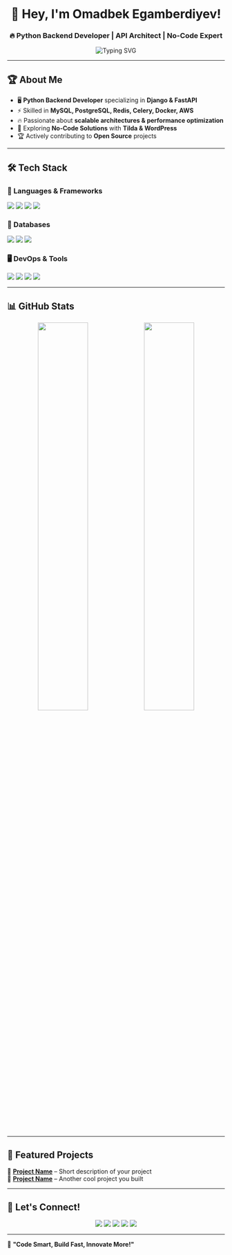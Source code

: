 <!-- 🚀 Hey, I'm Omadbek Egamberdiyev! -->
<h1 align="center">🚀 Hey, I'm Omadbek Egamberdiyev!</h1>
<h3 align="center">🔥 Python Backend Developer | API Architect | No-Code Expert</h3>

<p align="center">
  <img src="https://readme-typing-svg.herokuapp.com?font=Fira+Code&duration=2500&color=F7A008&center=true&vCenter=true&width=600&height=50&lines=Backend+Developer;Django+%7C+FastAPI+%7C+MySQL+%7C+Redis;Building+Scalable+and+Secure+Web+Apps" alt="Typing SVG" />
</p>

---

## 🏆 About Me  

- 🖥️ **Python Backend Developer** specializing in **Django & FastAPI**  
- ⚡ Skilled in **MySQL, PostgreSQL, Redis, Celery, Docker, AWS**  
- 🔥 Passionate about **scalable architectures & performance optimization**  
- 🚀 Exploring **No-Code Solutions** with **Tilda & WordPress**  
- 🏆 Actively contributing to **Open Source** projects  

---

## 🛠️ Tech Stack  

### 🚀 Languages & Frameworks  
<p>
  <img src="https://img.shields.io/badge/Python-3776AB?style=for-the-badge&logo=python&logoColor=white" />
  <img src="https://img.shields.io/badge/Django-092E20?style=for-the-badge&logo=django&logoColor=white" />
  <img src="https://img.shields.io/badge/FastAPI-009688?style=for-the-badge&logo=fastapi&logoColor=white" />
  <img src="https://img.shields.io/badge/JavaScript-F7DF1E?style=for-the-badge&logo=javascript&logoColor=black" />
</p>

### 💾 Databases  
<p>
  <img src="https://img.shields.io/badge/PostgreSQL-336791?style=for-the-badge&logo=postgresql&logoColor=white" />
  <img src="https://img.shields.io/badge/MySQL-4479A1?style=for-the-badge&logo=mysql&logoColor=white" />
  <img src="https://img.shields.io/badge/Redis-DC382D?style=for-the-badge&logo=redis&logoColor=white" />
</p>

### 🖥️ DevOps & Tools  
<p>
  <img src="https://img.shields.io/badge/Docker-2496ED?style=for-the-badge&logo=docker&logoColor=white" />
  <img src="https://img.shields.io/badge/AWS-FF9900?style=for-the-badge&logo=amazonaws&logoColor=white" />
  <img src="https://img.shields.io/badge/Git-F05032?style=for-the-badge&logo=git&logoColor=white" />
  <img src="https://img.shields.io/badge/Linux-FCC624?style=for-the-badge&logo=linux&logoColor=black" />
</p>

---

## 📊 GitHub Stats  
<p align="center">
  <img src="https://github-readme-stats.vercel.app/api?username=OmadbekEgamberdiyev&show_icons=true&theme=radical" width="48%" />
  <img src="https://github-readme-streak-stats.herokuapp.com/?user=OmadbekEgamberdiyev&theme=radical" width="48%" />
</p>

---

## 🌟 Featured Projects  
🔗 **[Project Name](#)** – Short description of your project  
🔗 **[Project Name](#)** – Another cool project you built  

---

## 🔗 Let's Connect!  
<p align="center">
  <a href="https://t.me/yourtelegram"><img src="https://img.shields.io/badge/Telegram-2CA5E0?style=for-the-badge&logo=telegram&logoColor=white" /></a>
  <a href="https://www.instagram.com/yourinstagram"><img src="https://img.shields.io/badge/Instagram-E4405F?style=for-the-badge&logo=instagram&logoColor=white" /></a>
  <a href="https://www.youtube.com/youryoutube"><img src="https://img.shields.io/badge/YouTube-FF0000?style=for-the-badge&logo=youtube&logoColor=white" /></a>
  <a href="https://www.linkedin.com/in/yourlinkedin"><img src="https://img.shields.io/badge/LinkedIn-0077B5?style=for-the-badge&logo=linkedin&logoColor=white" /></a>
  <a href="mailto:youremail@gmail.com"><img src="https://img.shields.io/badge/Email-D14836?style=for-the-badge&logo=gmail&logoColor=white" /></a>
</p>

---

🚀 **"Code Smart, Build Fast, Innovate More!"**  
